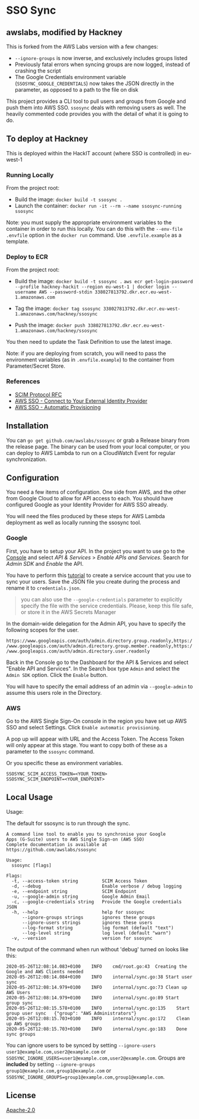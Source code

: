 # SSO Sync

## awslabs, modified by Hackney

This is forked from the AWS Labs version with a few changes:
-  `--ignore-groups` is now inverse, and exclusively includes groups listed
- Previously fatal errors when syncing groups are now logged, instead of crashing the script 
- The Google Credentials environment variable (`SSOSYNC_GOOGLE_CREDENTIALS`) now takes the JSON directly in the parameter, as opposed to a path to the file on disk

This project provides a CLI tool to pull users and groups from Google and push them into AWS SSO.
`ssosync` deals with removing users as well. The heavily commented code provides you with the detail of
what it is going to do.

## To deploy at Hackney

This is deployed within the HackIT account (where SSO is controlled) in eu-west-1

### Running Locally 

From the project root:
- Build the image: `docker build -t ssosync .`
- Launch the container: `docker run -it --rm --name ssosync-running ssosync`

Note: you must supply the appropriate environment variables to the container in order to run this locally. You can do this with the `--env-file .envfile` option in the `docker run` command. Use `.envfile.example` as a template. 

### Deploy to ECR
From the project root:
- Build the image: `docker build -t ssosync .`
`aws ecr get-login-password --profile hackney-hackit --region eu-west-1 | docker login --username AWS --password-stdin 338027813792.dkr.ecr.eu-west-1.amazonaws.com`

- Tag the image: `docker tag ssosync 338027813792.dkr.ecr.eu-west-1.amazonaws.com/hackney/ssosync`

- Push the image: `docker push 338027813792.dkr.ecr.eu-west-1.amazonaws.com/hackney/ssosync`

You then need to update the Task Definition to use the latest image.

Note: if you are deploying from scratch, you will need to pass the environment variables (as in `.envfile.example`) to the container from Parameter/Secret Store. 

### References

 * [SCIM Protocol RFC](https://tools.ietf.org/html/rfc7644)
 * [AWS SSO - Connect to Your External Identity Provider](https://docs.aws.amazon.com/singlesignon/latest/userguide/manage-your-identity-source-idp.html)
 * [AWS SSO - Automatic Provisioning](https://docs.aws.amazon.com/singlesignon/latest/userguide/provision-automatically.html)

## Installation

You can `go get github.com/awslabs/ssosync` or grab a Release binary from the release page. The binary
can be used from your local computer, or you can deploy to AWS Lambda to run on a CloudWatch Event
for regular synchronization.

## Configuration

You need a few items of configuration. One side from AWS, and the other
from Google Cloud to allow for API access to each. You should have configured
Google as your Identity Provider for AWS SSO already.

You will need the files produced by these steps for AWS Lambda deployment as well
as locally running the ssosync tool.

### Google

First, you have to setup your API. In the project you want to use go to the [Console](https://console.developers.google.com/apis) and select *API & Services* > *Enable APIs and Services*. Search for *Admin SDK* and *Enable* the API.

You have to perform this [tutorial](https://developers.google.com/admin-sdk/directory/v1/guides/delegation) to create a service account that you use to sync your users. Save the JSON file you create during the process and rename it to `credentials.json`.

> you can also use the `--google-credentials` parameter to explicitly specify the file with the service credentials. Please, keep this file safe, or store it in the AWS Secrets Manager

In the domain-wide delegation for the Admin API, you have to specify the following scopes for the user.

`https://www.googleapis.com/auth/admin.directory.group.readonly,https://www.googleapis.com/auth/admin.directory.group.member.readonly,https://www.googleapis.com/auth/admin.directory.user.readonly`

Back in the Console go to the Dashboard for the API & Services and select "Enable API and Services".
In the Search box type `Admin` and select the `Admin SDK` option. Click the `Enable` button.

You will have to specify the email address of an admin via `--google-admin` to assume this users role in the Directory.

### AWS

Go to the AWS Single Sign-On console in the region you have set up AWS SSO and select
Settings. Click `Enable automatic provisioning`.

A pop up will appear with URL and the Access Token. The Access Token will only appear
at this stage. You want to copy both of these as a parameter to the `ssosync` command.

Or you specific these as environment variables.

```
SSOSYNC_SCIM_ACCESS_TOKEN=<YOUR_TOKEN>
SSOSYNC_SCIM_ENDPOINT=<YOUR_ENDPOINT>
```

## Local Usage

Usage:

The default for ssosync is to run through the sync.

```text
A command line tool to enable you to synchronise your Google
Apps (G-Suite) users to AWS Single Sign-on (AWS SSO)
Complete documentation is available at https://github.com/awslabs/ssosync

Usage:
  ssosync [flags]

Flags:
  -t, --access-token string         SCIM Access Token
  -d, --debug                       Enable verbose / debug logging
  -e, --endpoint string             SCIM Endpoint
  -u, --google-admin string         Google Admin Email
  -c, --google-credentials string   Provide the Google credentials JSON 
  -h, --help                        help for ssosync
      --ignore-groups strings       ignores these groups
      --ignore-users strings        ignores these users
      --log-format string           log format (default "text")
      --log-level string            log level (default "warn")
  -v, --version                     version for ssosync
```

The output of the command when run without 'debug' turned on looks like this:

```
2020-05-26T12:08:14.083+0100	INFO	cmd/root.go:43	Creating the Google and AWS Clients needed
2020-05-26T12:08:14.084+0100	INFO	internal/sync.go:38	Start user sync
2020-05-26T12:08:14.979+0100	INFO	internal/sync.go:73	Clean up AWS Users
2020-05-26T12:08:14.979+0100	INFO	internal/sync.go:89	Start group sync
2020-05-26T12:08:15.578+0100	INFO	internal/sync.go:135	Start group user sync	{"group": "AWS Administrators"}
2020-05-26T12:08:15.703+0100	INFO	internal/sync.go:172	Clean up AWS groups
2020-05-26T12:08:15.703+0100	INFO	internal/sync.go:183	Done sync groups
```

You can ignore users to be synced by setting `--ignore-users user1@example.com,user2@example.com` or `SSOSYNC_IGNORE_USERS=user1@example.com,user2@example.com`. Groups are **included** by setting `--ignore-groups group1@example.com,group1@example.com` or `SSOSYNC_IGNORE_GROUPS=group1@example.com,group1@example.com`.

## License

[Apache-2.0](/LICENSE)
